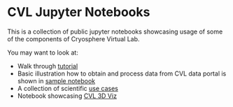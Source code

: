 # CVL Jupyter Notebooks

This is a collection of public jupyter notebooks showcasing usage of some of the components of Cryosphere Virtual Lab.

You may want to look at:
* Walk through [tutorial](tutorial.md)
* Basic illustration how to obtain and process data from CVL data portal is shown in [sample notebook](cvl_get-started.ipynb)
* A collection of scientific [use cases](https://github.com/CryosphereVirtualLab/cvl_science_use_cases)
* Notebook showcasing [CVL 3D Viz](https://github.com/CryosphereVirtualLab/cvl-3d-viz/blob/master/notebooks/Examples.ipynb)
